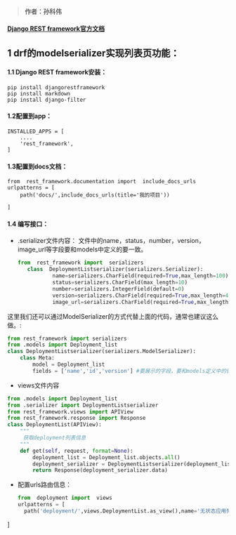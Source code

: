 > #### 作者：孙科伟
#### [ Django REST framework官方文档](https://www.django-rest-framework.org/#)
## 1 drf的modelserializer实现列表页功能：
#### 1.1 Django REST framework安装：
```
pip install djangorestframework
pip install markdown       
pip install django-filter  
```
#### 1.2配置到app：
```
INSTALLED_APPS = [
    ....
    'rest_framework',
]
``` 
#### 1.3配置到docs文档：
```
from  rest_framework.documentation import  include_docs_urls
urlpatterns = [
    path('docs/',include_docs_urls(title='我的项目'))

]

```

#### 1.4 编写接口：
- .serializer文件内容：
  文件中的name，status，number，version，image_url等字段要和models中定义的要一致。
  ``` python
  from  rest_framework import  serializers
     class  DeploymentListserializer(serializers.Serializer):
             name=serializers.CharField(required=True,max_length=100)
             status=serializers.CharField(max_length=10)
             number=serializers.IntegerField(default=0)
             version=serializers.CharField(required=True,max_length=40)
             image_url=serializers.CharField(required=True,max_length=200)

  ```
这里我们还可以通过ModelSerializer的方式代替上面的代码，通常也建议这么做。:
```python
from rest_framework import serializers
from .models import Deployment_list
class DeploymentListserializer(serializers.ModelSerializer):
    class Meta:
        model = Deployment_list
        fields = ['name','id','version'] #要展示的字段，要和models定义中的保存一致，或者所有可以通过fields=[__all__]

```


- views文件内容
``` python
from .models import Deployment_list
from .serializer import DeploymentListserializer
from rest_framework.views import APIView
from rest_framework.response import Response
class DeploymentList(APIView):
    """
     获取deployment列表信息
    """
    def get(self, request, format=None):
        deployment_list = Deployment_list.objects.all()
        deployment_serializer = DeploymentListserializer(deployment_list, many=True)
        return Response(deployment_serializer.data)
```
- 配置urls路由信息：
  ```python
  from  deployment import  views
  urlpatterns = [
    path('deployment/',views.DeploymentList.as_view(),name='无状态应用列表')

]

  ```